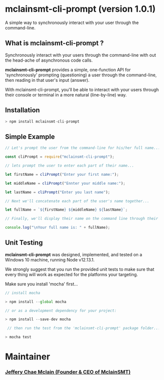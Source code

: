 # **mclainsmt-cli-prompt** (version 1.0.1)
A simple way to synchronously interact with your user through the command-line.

## **What is mclainsmt-cli-prompt ?**

Synchronously interact with your users through the command-line with out the head-ache of asynchronous code calls.

**mclainsmt-cli-prompt** provides a simple, one-function API for 'synchronously' prompting (questioning) a user through the command-line, then reading in that user's input (answer).  

With mclainsmt-cli-prompt, you'll be able to interact with your users through their console or terminal in a more natural (line-by-line) way.

## **Installation**

~~~javascript
> npm install mclainsmt-cli-prompt
~~~

## **Simple Example**
~~~javascript
// Let's prompt the user from the command-line for his/her full name...

const cliPrompt = require("mclainsmt-cli-prompt");

// lets prompt the user to enter each part of their name...

let firstName = cliPrompt("Enter your first name:");

let middleName = cliPrompt("Ennter your middle name:");

let lastName = cliPrompt("Enter you last name");

// Next we'll concatenate each part of the user's name together...

let fullName = `${firstName} ${middleName} ${lastName}`;

// Finally, we'll display their name on the command line through their console or terminal...

console.log("\nYour full name is: " + fullName);
~~~

## **Unit Testing**

**mclainsmt-cli-prompt** was designed, implemented, and tested on a Windows 10 machine, running Node v12.13.1. 

We strongly suggest that you run the provided unit tests to make sure that every thing will work as expected for the platforms your targeting.

Make sure you install 'mocha' first...
~~~javascript
// install mocha

> npm install --global mocha
~~~

~~~javascript
// or as a development dependency for your project:

> npm install --save-dev mocha
~~~

~~~javascript
 // then run the test from the 'mclainsmt-cli-prompt' package folder...

> mocha test
 ~~~

 # **Maintainer**
 ### [Jeffery Chae Mclain (Founder & CEO of **MclainSMT**)](https://github.com/MclainSMT)
